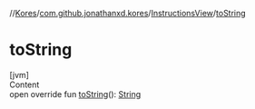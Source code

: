 //[Kores](../../index.md)/[com.github.jonathanxd.kores](../index.md)/[InstructionsView](index.md)/[toString](to-string.md)



# toString  
[jvm]  
Content  
open override fun [toString](to-string.md)(): [String](https://kotlinlang.org/api/latest/jvm/stdlib/kotlin/-string/index.html)  



